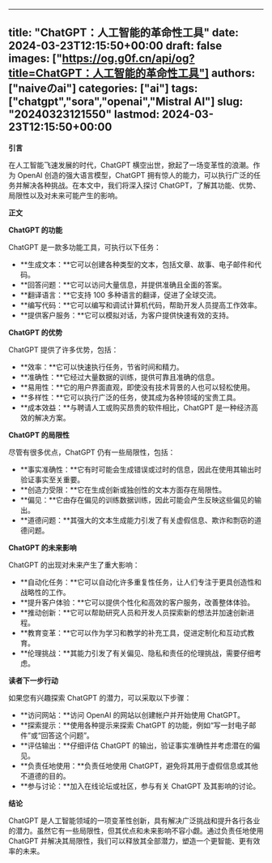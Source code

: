 
---
title: "ChatGPT：人工智能的革命性工具"
date: 2024-03-23T12:15:50+00:00
draft: false
images: ["https://og.g0f.cn/api/og?title=ChatGPT：人工智能的革命性工具"]
authors: ["naiveのai"]
categories: ["ai"]
tags: ["chatgpt","sora","openai","Mistral AI"]
slug: "20240323121550"
lastmod: 2024-03-23T12:15:50+00:00
---
**引言**

在人工智能飞速发展的时代，ChatGPT 横空出世，掀起了一场变革性的浪潮。作为 OpenAI 创造的强大语言模型，ChatGPT 拥有惊人的能力，可以执行广泛的任务并解决各种挑战。在本文中，我们将深入探讨 ChatGPT，了解其功能、优势、局限性以及对未来可能产生的影响。

**正文**

**ChatGPT 的功能**

ChatGPT 是一款多功能工具，可执行以下任务：

* **生成文本：**它可以创建各种类型的文本，包括文章、故事、电子邮件和代码。
* **回答问题：**它可以访问大量信息，并提供准确且全面的答案。
* **翻译语言：**它支持 100 多种语言的翻译，促进了全球交流。
* **编写代码：**它可以编写和调试计算机代码，帮助开发人员提高工作效率。
* **提供客户服务：**它可以模拟对话，为客户提供快速有效的支持。

**ChatGPT 的优势**

ChatGPT 提供了许多优势，包括：

* **效率：**它可以快速执行任务，节省时间和精力。
* **准确性：**它经过大量数据的训练，提供可靠且准确的信息。
* **易用性：**它的用户界面直观，即使没有技术背景的人也可以轻松使用。
* **多样性：**它可以执行广泛的任务，使其成为各种领域的宝贵工具。
* **成本效益：**与聘请人工或购买昂贵的软件相比，ChatGPT 是一种经济高效的解决方案。

**ChatGPT 的局限性**

尽管有很多优点，ChatGPT 仍有一些局限性，包括：

* **事实准确性：**它有时可能会生成错误或过时的信息，因此在使用其输出时验证事实至关重要。
* **创造力受限：**它在生成创新或独创性的文本方面存在局限性。
* **偏见：**它由存在偏见的训练数据训练，因此可能会产生反映这些偏见的输出。
* **道德问题：**其强大的文本生成能力引发了有关虚假信息、欺诈和剽窃的道德问题。

**ChatGPT 的未来影响**

ChatGPT 的出现对未来产生了重大影响：

* **自动化任务：**它可以自动化许多重复性任务，让人们专注于更具创造性和战略性的工作。
* **提升客户体验：**它可以提供个性化和高效的客户服务，改善整体体验。
* **推动创新：**它可以帮助研究人员和开发人员探索新的想法并加速创新进程。
* **教育变革：**它可以作为学习和教学的补充工具，促进定制化和互动式教育。
* **伦理挑战：**其能力引发了有关偏见、隐私和责任的伦理挑战，需要仔细考虑。

**读者下一步行动**

如果您有兴趣探索 ChatGPT 的潜力，可以采取以下步骤：

* **访问网站：**访问 OpenAI 的网站以创建帐户并开始使用 ChatGPT。
* **探索提示：**使用各种提示来探索 ChatGPT 的功能，例如“写一封电子邮件”或“回答这个问题”。
* **评估输出：**仔细评估 ChatGPT 的输出，验证事实准确性并考虑潜在的偏见。
* **负责任地使用：**负责任地使用 ChatGPT，避免将其用于虚假信息或其他不道德的目的。
* **参与讨论：**加入在线论坛或社区，参与有关 ChatGPT 及其影响的讨论。

**结论**

ChatGPT 是人工智能领域的一项变革性创新，具有解决广泛挑战和提升各行各业的潜力。虽然它有一些局限性，但其优点和未来影响不容小觑。通过负责任地使用 ChatGPT 并解决其局限性，我们可以释放其全部潜力，塑造一个更智能、更有效率的未来。